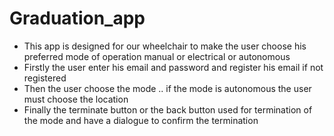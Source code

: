# Graduation_app
- This app is designed for our wheelchair to make the user choose his preferred mode of operation manual or electrical or autonomous
- Firstly the user enter his email and password and register his email if not registered
- Then the user choose the mode .. if the mode is autonomous the user must choose the location 
- Finally the terminate button or the back button used for termination of the mode and have a dialogue to confirm the termination
